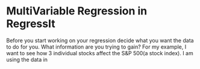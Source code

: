 # MultiVariable Regression in RegressIt

Before you start working on your regression decide what you want the data to do for you. What information are you trying to gain? For my example, I want to see how 3 individual stocks affect the S&P 500(a stock index). I am using the data in 
